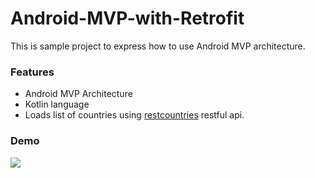 # Android-MVP-with-Retrofit
This is sample project to express how to use Android MVP architecture.


### Features
- Android MVP Architecture
- Kotlin language
- Loads list of countries using [restcountries](https://restcountries.eu/) restful api.

### Demo

![](https://github.com/fahadnasrullah109/Android-MVP-with-Retrofit/blob/master/screenshots/android_mvp_example.gif)